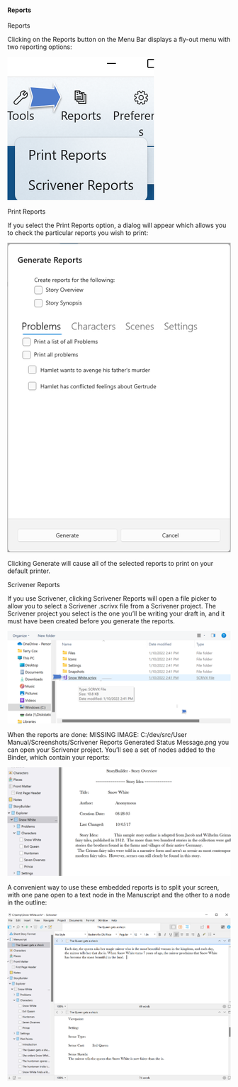 #### Reports ####
Reports <br/>

Clicking on the Reports button on the Menu Bar displays a fly-out menu with two reporting options: <br/>

![](Reports-Menu.png)


Print Reports <br/>

If you select the Print Reports option, a dialog will appear which allows you to check the particular reports you wish to print: <br/>

![](Generate-Reports-Dialog.png)

Clicking Generate will cause all of the selected reports to print on your default printer. <br/>

Scrivener Reports <br/>

If you use Scrivener, clicking Scrivener Reports will open a file picker to allow you to select a Scrivener .scrivx file from a Scrivener project. The Scrivener project you select is the one you’ll be writing your draft in, and it must have been created before you generate the reports. <br/>

![](Scrivener-Reports-File-Picker.png)

When the reports are done:    MISSING IMAGE: C:/dev/src/User Manual/Screenshots/Scrivener Reports Generated Status Message.png  you can open your Scrivener project. You’ll see a set of nodes added to the Binder, which contain your reports: <br/>

![](Scrivener-Binder-with-StoryBuilder-Outline.png)

A convenient way to use these embedded reports is to split your screen, with one pane open to a text node in the Manuscript and the other to a node in the outline: <br/>

![](Scrivener-Split-Screen-with-StoryBuilder.png)
